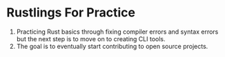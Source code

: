 # Rustlings For Practice
1. Practicing Rust basics through fixing compiler errors and syntax errors but the next step is to move on to creating CLI tools.
2. The goal is to eventually start contributing to open source projects.